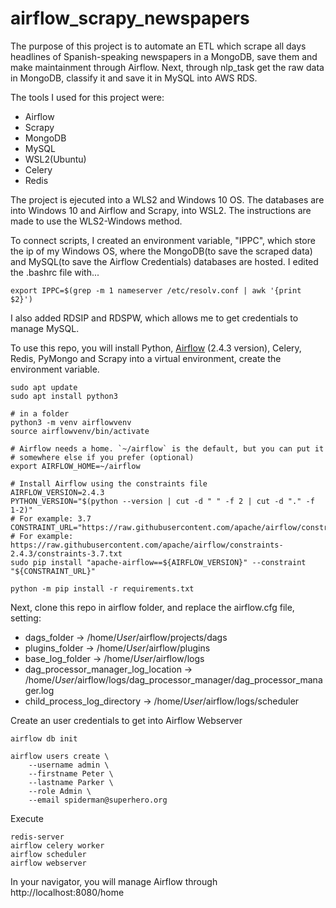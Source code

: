 # airflow_scrapy_newspapers
The purpose of ​​this project is to automate an ETL which scrape all days headlines of Spanish-speaking newspapers in a MongoDB, save them and make maintainment through Airflow. Next, through nlp_task get the raw data in MongoDB, classify it and save it in MySQL into AWS RDS.


The tools I used for this project were:
- Airflow
- Scrapy
- MongoDB
- MySQL
- WSL2(Ubuntu)
- Celery
- Redis

The project is ejecuted into a WLS2 and Windows 10 OS. The databases are into Windows 10 and Airflow and Scrapy, into WSL2. The instructions are made to use the WLS2-Windows method.

To connect scripts, I created an environment variable, "IPPC", which store the ip of my Windows OS, where the MongoDB(to save the scraped data) and MySQL(to save the Airflow Credentials) databases are hosted. I edited the .bashrc file with...



```
export IPPC=$(grep -m 1 nameserver /etc/resolv.conf | awk '{print $2}')
```

I also added RDSIP and RDSPW, which allows me to get credentials to manage MySQL.

To use this repo, you will install Python, [Airflow](https://airflow.apache.org/docs/apache-airflow/stable/start.html) (2.4.3 version), Celery, Redis, PyMongo and Scrapy into a virtual environment, create the environment variable.

```
sudo apt update
sudo apt install python3

# in a folder
python3 -m venv airflowvenv
source airflowvenv/bin/activate

# Airflow needs a home. `~/airflow` is the default, but you can put it
# somewhere else if you prefer (optional)
export AIRFLOW_HOME=~/airflow

# Install Airflow using the constraints file
AIRFLOW_VERSION=2.4.3
PYTHON_VERSION="$(python --version | cut -d " " -f 2 | cut -d "." -f 1-2)"
# For example: 3.7
CONSTRAINT_URL="https://raw.githubusercontent.com/apache/airflow/constraints-${AIRFLOW_VERSION}/constraints-${PYTHON_VERSION}.txt"
# For example: https://raw.githubusercontent.com/apache/airflow/constraints-2.4.3/constraints-3.7.txt
sudo pip install "apache-airflow==${AIRFLOW_VERSION}" --constraint "${CONSTRAINT_URL}"

python -m pip install -r requirements.txt
```
Next, clone this repo in airflow folder, and replace the airflow.cfg file, setting:
- dags_folder -> /home/*User*/airflow/projects/dags
- plugins_folder -> /home/*User*/airflow/plugins
- base_log_folder -> /home/*User*/airflow/logs
- dag_processor_manager_log_location -> /home/*User*/airflow/logs/dag_processor_manager/dag_processor_manager.log
- child_process_log_directory -> /home/*User*/airflow/logs/scheduler

Create an user credentials to get into Airflow Webserver
```
airflow db init

airflow users create \
    --username admin \
    --firstname Peter \
    --lastname Parker \
    --role Admin \
    --email spiderman@superhero.org

```

Execute

```
redis-server
airflow celery worker
airflow scheduler
airflow webserver
```
In your navigator, you will manage Airflow through http://localhost:8080/home
